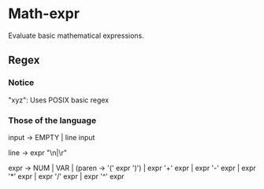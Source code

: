 # Math-expr

Evaluate basic mathematical expressions.

## Regex

### Notice

"xyz": Uses POSIX basic regex

### Those of the language

input -> EMPTY | line input

line -> expr "\n\|\r"

expr ->
  NUM
| VAR
| (paren -> '(' expr ')')
| expr '+' expr
| expr '-' expr
| expr '\*' expr
| expr '/' expr
| expr '^' expr
